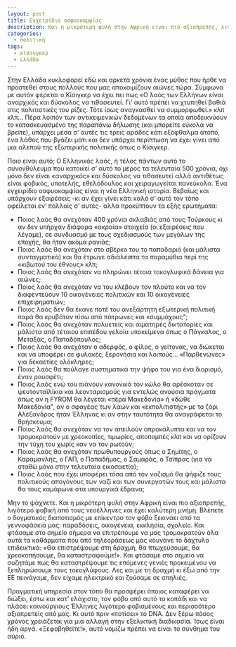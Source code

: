 ```yaml
---
layout: post
title: Εγχειρίδιο οσφυοκαμψίας
description: Και η μικρότερη φυλή στην Αφρική είναι πιο αξιοπρεπής, λιγότερο φοβική από τους νεοέλληνες και έχει καλύτερη μνήμη.
categories:
  - πολιτική
tags: 
  - κίσινγκερ
  - ελλάδα
---
```


Στην Ελλάδα κυκλοφορεί εδώ και αρκετά χρόνια ένας μύθος που ήρθε να προστεθεί στους πολλούς που μας αποκοιμίζουν αιώνες τώρα. Σύμφωνα με αυτόν φέρεται ο Κίσιγκερ να έχει πει πως «Ο λαός των Ελλήνων είναι αναρχικός και δύσκολος να τιθασευτεί. Γι’ αυτό πρέπει να χτυπηθεί βαθιά στις πολιτιστικές του ρίζες. Τότε ίσως αναγκασθεί να συμμορφωθεί.» κλπ κλπ... Πέρα λοιπόν των αντικειμενικών δεδομένων τα οποία αποδεικνύουν το κατασκευασμένο της παραπάνω δήλωσης (και μπορείτε εύκολα να βρείτε), υπάρχει μέσα σ’ αυτές τις τρεις αράδες κάτι εξόφθαλμα άτοπο, ένα λάθος που βγάζει μάτι και δεν υπάρχει περίπτωση να έχει γίνει από μια αλεπού της εξωτερικής πολιτικής όπως ο Κίσιγκερ. 

Ποιο είναι αυτό; Ο Ελληνικός λαός, ή τέλος πάντων αυτό το συνονθύλευμα που κατοικεί σ’ αυτό το μέρος τα τελευταία 500 χρόνια, όχι μόνο δεν είναι «αναρχικός» και δύσκολος να τιθασευτεί αλλά αντιθέτως είναι φοβικός, υποτελής, εθελόδουλος και χειραγωγείται πανεύκολα. Ένα εγχειρίδιο οσφυοκαμψίας είναι η νέα Ελληνική ιστορία. Βεβαίως και υπάρχουν εξαιρέσεις -κι αν έχει γίνει κάτι καλό σ’ αυτό τον τόπο οφείλεται εν’ πολλοίς σ’ αυτές- αλλά προκύπτουν τα εξής ερωτήματα:

- Ποιος λαός θα ανεχόταν 400 χρόνια σκλαβιάς από τους Τούρκους κι αν δεν υπήρχαν διάφορα «ακραία» στοιχεία (οι εξαιρέσεις που λέγαμε), σε συνδυασμό με τους σχεδιασμούς των μεγάλων της εποχής, θα ήταν ακόμα ραγιάς;
- Ποιος λαός θα ανεχόταν στο σβέρκο του το παπαδαριό (και μάλιστα συνταγματικά) και θα έτρωγε αδιάλειπτα τα παραμύθια περί της «κιβωτού του έθνους» κλπ;
- Ποιος λαός θα ανεχόταν να πληρώνει τέτοια τοκογλυφικά δάνεια για αιώνες;
- Ποιος λαός θα ανεχόταν να του κλέβουν τον πλούτο και να τον διαφεντεύουν 10 οικογένειες πολιτικών και 10 οικογένειες επιχειρηματιών;
- Ποιος λαός δεν θα έκανε ποτέ του ανεξάρτητη εξωτερική πολιτική παρά θα κρυβόταν πίσω από πάτρωνες και «συμμάχους";
- Ποιος λαός θα ανεχόταν πολυετείς και αιματηρές δικτατορίες και μάλιστα από τέτοιου επιπέδου γελοία υποκείμενα όπως ο Πάγκαλος, ο Μεταξάς, ο Παπαδόπουλος;
- Ποιος λαός θα ανεχόταν ο αδερφός, ο φίλος, ο γείτονας, να διώκεται και να υποφέρει σε φυλακές, ξερονήσια και λοιπούς... «Παρθενώνες» για δεκαετίες ολόκληρες;
- Ποιος λαός θα πούλαγε συστηματικά την ψήφο του για ένα διορισμό, έναν ρουσφέτι;
- Ποιος λαός ενώ του πιάνουν κανονικά τον κώλο θα αρέσκοταν σε ψευτονταϊλίκια και λεονταρισμούς για εντελώς ανούσια πράγματα όπως αν η FYROM θα λέγεται «πέρα Μακεδονία» ή «δώθε Μακεδονία", αν ο σφαγέας των λαών και «εκπολιτιστής» με το ζόρι Αλέξανδρος ήταν Έλληνας κι αν στην ταυτότητα θα αναγράφεται το θρήσκευμα;
- Ποιος λαός θα ανεχόταν να τον απειλούν απροκάλυπτα και να τον τρομοκρατούν με χρεοκοπίες, τιμωρίες, αποπομπές κλπ και να ορίζουν την τύχη του χωρίς καν να τον ρωτούν;
- Ποιος λαός θα ανεχόταν πρωθυπουργούς όπως ο Σημίτης, ο Καραμανλής, ο ΓΑΠ, ο Παπαδήμος, ο Σαμαράς, ο Τσίπρας (για να σταθώ μόνο στην τελευταία εικοσαετία);
- Ποιος λαός που έχει υποφέρει τόσα από τον ναζισμό θα ψήφιζε τους πολιτικούς απογόνους των ναζί και των συνεργατών τους και μάλιστα θα τους καμάρωνε στα υπουργικά έδρανα;

Μην το ψάχνετε. Και η μικρότερη φυλή στην Αφρική είναι πιο αξιοπρεπής, λιγότερο φοβική από τους νεοέλληνες και έχει καλύτερη μνήμη. Βλέπετε ο δογματικός διαποτισμός με επίκεντρο τον φόβο ξεκινάει από τα γεννοφάσκια μας: παραδόσεις, οικογένεια, εκκλησία, σχολείο. Και φτάσαμε στο σημείο σήμερα να επιτρέπουμε να μας τρομοκρατούν όλα αυτά τα καθάρματα που από τηλεοράσεως μας κουνάνε το δάχτυλο επιδεικτικά: «Θα επιστρέψουμε στη δραχμή, θα πτωχεύσουμε, θα χρεοκοπήσουμε, θα καταστραφούμε!». Και φτάσαμε στο σημείο να συζητάμε πως θα καταστρέψουμε τις επόμενες γενιές προκειμένου να ξεπληρώσουμε τους τοκογλύφους. Λες και με τη δραχμή κι έξω από την ΕΕ πεινάγαμε, δεν είχαμε ηλεκτρικό και ζούσαμε σε σπηλιές.

Πραγματική υπηρεσία στον τόπο θα προσφέρει όποιος καταφέρει να διώξει, έστω και κατ’ ελάχιστο, τον φόβο από αυτό το κοπάδι και να πλάσει καινούργιους Έλληνες λιγότερο φοβισμένους και περισσότερο αξιοπρεπείς από μας. Κι αυτό πριν «ποτίσει» το DNA. Δεν ξέρω πόσος χρόνος χρειάζεται για μια αλλαγή στην εξελικτική διαδικασία. Ίσως είναι ήδη αργά. «Ξεφοβηθείτε!», αυτό νομίζω πρέπει να είναι το σύνθημα του αύριο.